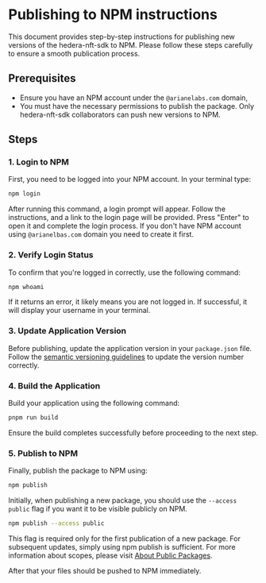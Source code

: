 # Publishing to NPM instructions

This document provides step-by-step instructions for publishing new versions of the hedera-nft-sdk to NPM. Please follow these steps carefully to ensure a smooth publication process.

## Prerequisites

- Ensure you have an NPM account under the `@arianelabs.com` domain,
- You must have the necessary permissions to publish the package. Only hedera-nft-sdk collaborators can push new versions to NPM.

## Steps

### 1. Login to NPM

First, you need to be logged into your NPM account. In your terminal type:

```bash
npm login
```

After running this command, a login prompt will appear. Follow the instructions, and a link to the login page will be provided. Press "Enter" to open it and complete the login process. If you don't have NPM account using `@arianelbas.com` domain you need to create it first.

### 2. Verify Login Status

To confirm that you're logged in correctly, use the following command:

```bash
npm whoami
```

If it returns an error, it likely means you are not logged in. If successful, it will display your username in your terminal.

### 3. Update Application Version

Before publishing, update the application version in your `package.json` file. Follow the [semantic versioning guidelines](https://docs.npmjs.com/about-semantic-versioning) to update the version number correctly.

### 4. Build the Application

Build your application using the following command:

```bash
pnpm run build
```

Ensure the build completes successfully before proceeding to the next step.

### 5. Publish to NPM

Finally, publish the package to NPM using:

```bash
npm publish
```

Initially, when publishing a new package, you should use the `--access public` flag if you want it to be visible publicly on NPM.

```bash
npm publish --access public
```

This flag is required only for the first publication of a new package. For subsequent updates, simply using npm publish is sufficient.
For more information about scopes, please visit [About Public Packages](https://docs.npmjs.com/about-public-packages).

After that your files should be pushed to NPM immediately.
